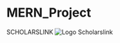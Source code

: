 # MERN_Project
SCHOLARSLINK
![Logo Scholarslink](https://github.com/Medkammoun/MERN_Project/assets/136347204/28108129-b143-4ab3-8950-2773790e5d76)


